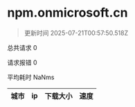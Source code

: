 
  # npm.onmicrosoft.cn

  > 更新时间 2025-07-21T00:57:50.518Z
  
  总共请求 0

  请求报错 0

  平均耗时 NaNms

|城市|ip|下载大小|速度|
|-----|----------|---|---|

  